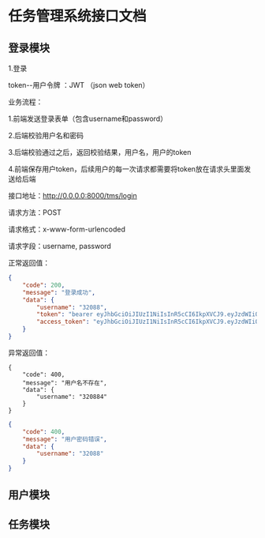 # 任务管理系统接口文档

## 登录模块

1.登录

token--用户令牌 ：JWT （json web token）

业务流程：

1.前端发送登录表单（包含username和password）

2.后端校验用户名和密码

3.后端校验通过之后，返回校验结果，用户名，用户的token

4.前端保存用户token，后续用户的每一次请求都需要将token放在请求头里面发送给后端



接口地址：http://0.0.0.0:8000/tms/login

请求方法：POST

请求格式：x-www-form-urlencoded

请求字段：username, password

正常返回值：

```json
{
    "code": 200,
    "message": "登录成功",
    "data": {
        "username": "32088",
        "token": "bearer eyJhbGciOiJIUzI1NiIsInR5cCI6IkpXVCJ9.eyJzdWIiOiIzMjA4OCIsImV4cCI6MTcxNzMyMDg2NH0.9JYxi5pwydwTfXJHEodUkCr189eIvMY_I_ZFxnDKFrQ",
        "access_token": "eyJhbGciOiJIUzI1NiIsInR5cCI6IkpXVCJ9.eyJzdWIiOiIzMjA4OCIsImV4cCI6MTcxNzMyMDg2NH0.9JYxi5pwydwTfXJHEodUkCr189eIvMY_I_ZFxnDKFrQ"
    }
}
```

异常返回值：

```jso
{
    "code": 400,
    "message": "用户名不存在",
    "data": {
        "username": "320884"
    }
}
```

```json
{
    "code": 400,
    "message": "用户密码错误",
    "data": {
        "username": "32088"
    }
}
```



## 用户模块

## 任务模块





